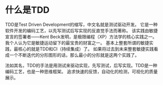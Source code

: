 # 什么是TDD 

TDD是Test Driven Development的缩写，中文名就是测试驱动开发。 它是一种软件开发的编码工艺，以先写测试后写实现的反直觉手法而著称。
该实践由敏捷宣言的签署者——Kent Beck发明，是极限编程（XP）方法学的核心实践之一。我个人认为它是敏捷运动留下的最宝贵的财富之一。
基本上整套所谓的敏捷实践，最核心的就是TDD和CI（持续集成）了。
如果将过去到未来整套敏捷实践看成一个不断迭代的分形图形的话，那么最小的分形就是这两个实践了。


法如其名，TDD的手法是用测试来驱动实现，先写测试，后写实现。TDD是一种编码工艺，也是一种思维框架。
追求快速的反馈，自动化的检测，可视化的质量展示。
